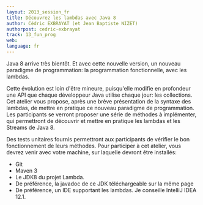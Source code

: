 ```yaml
---
layout: 2013_session_fr
title: Découvrez les lambdas avec Java 8
author: Cédric EXBRAYAT (et Jean Baptiste NIZET)
authorpost: cedric-exbrayat
track: 13_fun_prog
web: 
language: fr
---
```


Java 8 arrive très bientôt. Et avec cette nouvelle version, un nouveau paradigme de programmation: la programmation fonctionnelle, avec les lambdas.

Cette évolution est loin d'être mineure, puisqu'elle modifie en profondeur une API que chaque développeur Java utilise chaque jour: les collections.
Cet atelier vous propose, après une brève présentation de la syntaxe des lambdas, de mettre en pratique ce nouveau paradigme de programmation. Les participants se verront proposer une série de méthodes à implémenter, qui permettront de découvrir et mettre en pratique les lambdas et les Streams de Java 8.

Des tests unitaires fournis permettront aux participants de vérifier le bon fonctionnement de leurs méthodes.
Pour participer à cet atelier, vous devrez venir avec votre machine, sur laquelle devront être installés:
* Git
* Maven 3
* Le JDK8 du projet Lambda.
* De préférence, la javadoc de ce JDK téléchargeable sur la même page
* De préférence, un IDE supportant les lambdas. Je conseille IntelliJ IDEA 12.1.

